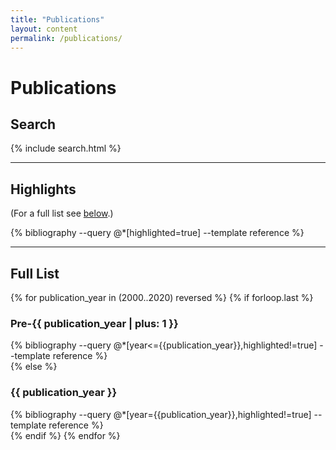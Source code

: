 ```yaml
---
title: "Publications"
layout: content
permalink: /publications/
---
```


<!-- Code for publication searching !-->
<script>
    // Publication search values

    // Array of publications
    var publications = [];
    // State of publication IDs (loaded or not loaded)
    var publicationsLoaded = false;
</script>

# Publications

## Search

{% include search.html %}

<hr>

## Highlights

(For a full list see [below](#full-list).)

<div id="highlighted" class="container-fluid">
{% bibliography --query @*[highlighted=true] --template reference %}
</div>
<div id="highlighted-empty" class="container-fluid p-0" style="display: none">
<h3 class="text-muted">No publications</h3>
</div>

<hr>

## Full List

{% for publication_year in (2000..2020) reversed %}
{% if forloop.last %}

<h3 id="previous">Pre-{{ publication_year | plus: 1 }}</h3>
<div class="container-fluid">
{% bibliography --query @*[year<={{publication_year}},highlighted!=true] --template reference %}
</div>
{% else %}
<h3 id="year-{{ publication_year }}">{{ publication_year }}</h3>
<div class="container-fluid">
{% bibliography --query @*[year={{publication_year}},highlighted!=true] --template reference %}
</div>
{% endif %}
{% endfor %}
<div id="full-empty" class="container-fluid p-0" style="display: none">
<h3 class="text-muted">No publications</h3>
</div>

<!-- Code for publication searching !-->
<!-- Relies on variables declared in `search.html` !-->
<script>
  // Removes DOI from reference (if enabled)

  const removeDoi = false;

  if (removeDoi) {
    for (var i = 0; i < publications.length; i++) {
      var reference = $('#' + (publications[i] || '')).children();
      for (var j = 0; j < reference.length; j++)
        reference[j].innerHTML = reference[j].innerHTML.replace(/(https?:\/\/)?doi.org\S+/gim, '');
    }
  }

  // Set publication status as loaded
  publicationsLoaded = true;

  // Enable search bar
  $('#searchBar').show();
</script>
